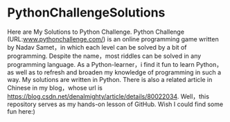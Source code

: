 # PythonChallengeSolutions
Here are My Solutions to Python Challenge. Python Challenge (URL:www.pythonchallenge.com/) is an online programming game written by Nadav Samet，in which each level can be solved by a bit of programming. Despite the name，most riddles can be solved in any programming language. As a Python-learner，i find it fun to learn Python，as well as to refresh and broaden my knowledge of programming in such a way. My solutions are written in Python. There is also a related article in Chinese in my blog，whose url is https://blog.csdn.net/denalmighty/article/details/80022034.
Well，this repository serves as my hands-on lesson of GitHub. Wish I could find some fun here:)
